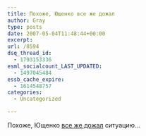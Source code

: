 ```yaml
---
title: Похоже, Ющенко все же дожал
author: Gray
type: posts
date: 2007-05-04T11:48:44+00:00
excerpt:
url: /8594
dsq_thread_id:
  - 1793153336
esml_socialcount_LAST_UPDATED:
  - 1497045484
essb_cache_expire:
  - 1614548757
categories:
  - Uncategorized

---
```








Похоже, Ющенко <a href="http://pravda.com.ua/ru/news/2007/5/4/58282.htm" target="_blank">все же дожал</a> ситуацию&#8230;